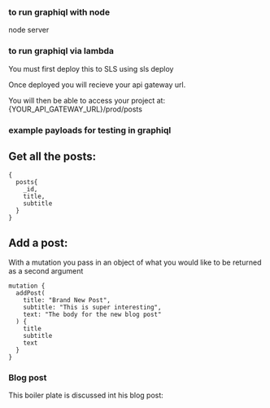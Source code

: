 ### to run graphiql with node

node server

### to run graphiql via lambda

You must first deploy this to SLS using sls deploy

Once deployed you will recieve your api gateway url.

You will then be able to access your project at:
{YOUR_API_GATEWAY_URL}/prod/posts

### example payloads for testing in graphiql

## Get all the posts:

```
{
  posts{
    _id,
    title,
    subtitle
  }
}
```

## Add a post:

With a mutation you pass in an object of what you would like to be returned as a second argument

```
mutation {
  addPost(
    title: "Brand New Post",
    subtitle: "This is super interesting",
    text: "The body for the new blog post"
  ) {
    title
    subtitle
    text
  }
}
```

### Blog post

This boiler plate is discussed int his blog post:
